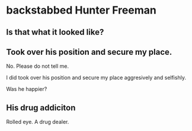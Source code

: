 # backstabbed Hunter Freeman

## Is that what it looked like?

## Took over his position and secure my place.

No. Please do not tell me.

I did took over his position and secure my place aggresively and selfishly.

Was he happier?

## His drug addiciton

Rolled eye. A drug dealer.
